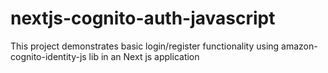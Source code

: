 # nextjs-cognito-auth-javascript
This project demonstrates basic login/register functionality using amazon-cognito-identity-js lib in an Next js application
